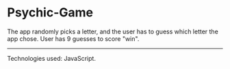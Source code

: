 # Psychic-Game

The app randomly picks a letter, and the user has to guess which letter the app chose.
User has 9 guesses to score "win".

**********************

Technologies used: JavaScript.